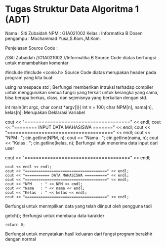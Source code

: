 # Tugas Struktur Data Algoritma 1 (ADT)
Nama  : Siti Zubaidah
NPM   : G1A021002
Kelas : Informatika B
Dosen pengampu  : Mochammad Yusa,S.Kom.,M.Kom.

Penjelasan Source Code  :

//Siti Zubaidah
//G1A021002
//Informatika B
Source Code diatas berfungsi untuk menambahkan komentar

#include <iostream>
#include <conio.h>
Source Code diatas merupakan header pada program yang kita buat

using namespace std ;
Berfungsi memberikan intruksi terhadap compiler untuk menggunakan semua fungsi yang terkait untuk kerangka yang sama, bisa berupa berkas, class, dan sejenisnya yang berkaitan dengan std.

int main(int argc, char const *argv[]){
	int n = 100;
	char NPM[n], nama[n], kelas[n];
Merupakan Deklarasi Variabel
  
  cout << "=====================================" << endl;
	cout << "======== INPUT DATA MAHASISWA =======" << endl;
	cout << "=====================================" << endl; 
	cout << "NPM	: "; cin.getline(NPM, n);
	cout << "Nama 	: "; cin.getline(nama, n);
	cout << "Kelas	: "; cin.getline(kelas, n);
Berfungsi ntuk menerima data input dari user
  
 cout << "=====================================" << endl;

	cout << endl << endl;
	cout << "=====================================" << endl;
	cout << "=========== DATA MAHASISWA ==========" << endl;
	cout << "=====================================" << endl;
	cout << "NPM	: " << NPM << endl;
	cout << "Nama 	: " << nama << endl;
	cout << "Kelas	: " << kelas << endl;
	cout << "=====================================" << endl;
 Berfungsi untuk menmpilkan data yang telah diinput oleh pengguna tadi
  
  getch();
 Berfungsi untuk membaca data karakter
  
	return 0;
Berfungsi untuk menyatakan hasil keluaran dari fungsi program berakhir dengan normal
